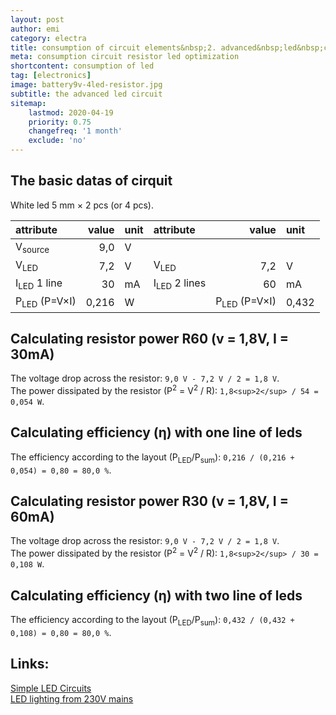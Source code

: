 ```yaml
---
layout: post
author: emi
category: electra
title: consumption of circuit elements&nbsp;2. advanced&nbsp;led&nbsp;circuit
meta: consumption circuit resistor led optimization
shortcontent: consumption of led
tag: [electronics]
image: battery9v-4led-resistor.jpg
subtitle: the advanced led circuit
sitemap:
    lastmod: 2020-04-19
    priority: 0.75
    changefreq: '1 month'
    exclude: 'no'
---
```

## The basic datas of cirquit

White led 5 mm × 2 pcs (or 4 pcs).

|attribute              | value | unit |attribute              | value | unit |
|:---                   | ---:  | :--- |:---                   | ---:  | :--- |
|V<sub>source</sub>     |9,0| V|||||
|V<sub>LED</sub>        |7,2| V|V<sub>LED</sub>        |7,2| V|
|I<sub>LED</sub> 1 line |30|mA|I<sub>LED</sub> 2 lines |60|mA|
|P<sub>LED</sub> (P=V×I)|0,216|W||P<sub>LED</sub> (P=V×I)|0,432|W|

## Calculating resistor power R60 (v = 1,8V, I = 30mA)

The voltage drop across the resistor: `9,0 V - 7,2 V / 2 = 1,8 V`.  
The power dissipated by the resistor (P<sup>2</sup> = V<sup>2</sup> / R): `1,8<sup>2</sup> / 54 = 0,054 W`.  

## Calculating efficiency (η) with one line of leds

The efficiency according to the layout (P<sub>LED</sub>/P<sub>sum</sub>): `0,216 / (0,216 + 0,054) = 0,80 = 80,0 %`.  

## Calculating resistor power R30 (v = 1,8V, I = 60mA)

The voltage drop across the resistor: `9,0 V - 7,2 V / 2 = 1,8 V`.  
The power dissipated by the resistor (P<sup>2</sup> = V<sup>2</sup> / R): `1,8<sup>2</sup> / 30 = 0,108 W`.  

## Calculating efficiency (η) with two line of leds

The efficiency according to the layout (P<sub>LED</sub>/P<sub>sum</sub>): `0,432 / (0,432 + 0,108) = 0,80 = 80,0 %`.  

## Links:

[Simple LED Circuits](https://www.electronicshub.org/simple-led-circuits/)  
[LED lighting from 230V mains](http://skory.gylcomp.hu/kapcs/led230.html)  

